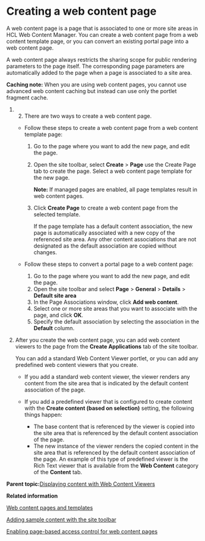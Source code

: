 # Creating a web content page 

A web content page is a page that is associated to one or more site areas in HCL Web Content Manager. You can create a web content page from a web content template page, or you can convert an existing portal page into a web content page.

A web content page always restricts the sharing scope for public rendering parameters to the page itself. The corresponding page parameters are automatically added to the page when a page is associated to a site area.

**Caching note:** When you are using web content pages, you cannot use advanced web content caching but instead can use only the portlet fragment cache.

1.  2.  There are two ways to create a web content page.

    -   Follow these steps to create a web content page from a web content template page:
        1.  Go to the page where you want to add the new page, and edit the page.
        2.  Open the site toolbar, select **Create** \> **Page** use the Create Page tab to create the page. Select a web content page template for the new page.

            **Note:** If managed pages are enabled, all page templates result in web content pages.

        3.  Click **Create Page** to create a web content page from the selected template.

            If the page template has a default content association, the new page is automatically associated with a new copy of the referenced site area. Any other content associations that are not designated as the default association are copied without changes.

    -   Follow these steps to convert a portal page to a web content page:
        1.  Go to the page where you want to add the new page, and edit the page.
        2.  Open the site toolbar and select **Page** \> **General** \> **Details** \> **Default site area**
        3.  In the Page Associations window, click **Add web content**.
        4.  Select one or more site areas that you want to associate with the page, and click **OK**.
        5.  Specify the default association by selecting the association in the **Default** column.
3.  After you create the web content page, you can add web content viewers to the page from the **Create Applications** tab of the site toolbar.

    You can add a standard Web Content Viewer portlet, or you can add any predefined web content viewers that you create.

    -   If you add a standard web content viewer, the viewer renders any content from the site area that is indicated by the default content association of the page.
    -   If you add a predefined viewer that is configured to create content with the **Create content \(based on selection\)** setting, the following things happen:

        -   The base content that is referenced by the viewer is copied into the site area that is referenced by the default content association of the page.
        -   The new instance of the viewer renders the copied content in the site area that is referenced by the default content association of the page.
        An example of this type of predefined viewer is the Rich Text viewer that is available from the **Web Content** category of the **Content** tab.


**Parent topic:**[Displaying content with Web Content Viewers ](../wcm/wcm_deploy_wcmviewer.md)

**Related information**  


[Web content pages and templates ](../wcm/wcm_delivery_webpagetemplate_about.md)

[Adding sample content with the site toolbar ](../wcm/wcm_delivery_ctsamples_shelf.md)

[Enabling page-based access control for web content pages ](../admin-system/mp_wcm_pageaccess.md)

